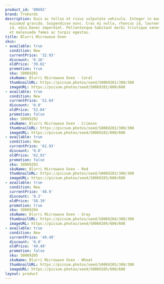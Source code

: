 ```yaml
---
product_id: '00692'
brand: Trekords
description: Duis ac tellus et risus vulputate vehicula. Integer in mauris eu nibh
  euismod gravida. Suspendisse nunc. Cras mi nulla, rhoncus id, laoreet ut, ultricies
  id, odio.Donec imperdiet. Pellentesque habitant morbi tristique senectus et netus
  et malesuada fames ac turpis egestas.
title: Blurri Microwave Oven
skus:
- available: true
  condition: New
  currentPrice: '32.93'
  discount: '0.16'
  oldPrice: '39.02'
  promotion: true
  sku: S0069201
  skuName: Blurri Microwave Oven - Coral
  thumbnailURL: https://picsum.photos/seed/S0069201/300/300
  imageURL: https://picsum.photos/seed/S0069201/600/600
- available: true
  condition: New
  currentPrice: '52.64'
  discount: '0.0'
  oldPrice: '52.64'
  promotion: false
  sku: S0069202
  skuName: Blurri Microwave Oven - Crimson
  thumbnailURL: https://picsum.photos/seed/S0069202/300/300
  imageURL: https://picsum.photos/seed/S0069202/600/600
- available: true
  condition: New
  currentPrice: '62.93'
  discount: '0.0'
  oldPrice: '62.93'
  promotion: false
  sku: S0069203
  skuName: Blurri Microwave Oven - Red
  thumbnailURL: https://picsum.photos/seed/S0069203/300/300
  imageURL: https://picsum.photos/seed/S0069203/600/600
- available: true
  condition: New
  currentPrice: '40.9'
  discount: '0.3'
  oldPrice: '58.39'
  promotion: true
  sku: S0069204
  skuName: Blurri Microwave Oven - Gray
  thumbnailURL: https://picsum.photos/seed/S0069204/300/300
  imageURL: https://picsum.photos/seed/S0069204/600/600
- available: true
  condition: New
  currentPrice: '49.49'
  discount: '0.0'
  oldPrice: '49.49'
  promotion: false
  sku: S0069205
  skuName: Blurri Microwave Oven - Wheat
  thumbnailURL: https://picsum.photos/seed/S0069205/300/300
  imageURL: https://picsum.photos/seed/S0069205/600/600
layout: product
---
```

